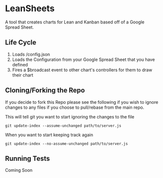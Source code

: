 LeanSheets
==========

A tool that creates charts for Lean and Kanban based off of a Google Spread Sheet.

Life Cycle
-----------------
1. Loads /config.json
2. Loads the Configuration from your Google Spread Sheet that you have defined
3. Fires a $broadcast event to other chart's controllers for them to draw their chart

Cloning/Forking the Repo
-------------------------
If you decide to fork this Repo please see the following if you wish to ignore changes to any files if you choose to pull/rebase from the main repo.

This will tell git you want to start ignoring the changes to the file
```
git update-index --assume-unchanged path/to/server.js
```
When you want to start keeping track again
```
git update-index --no-assume-unchanged path/to/server.js
```

Running Tests
-------------------------
Coming Soon
